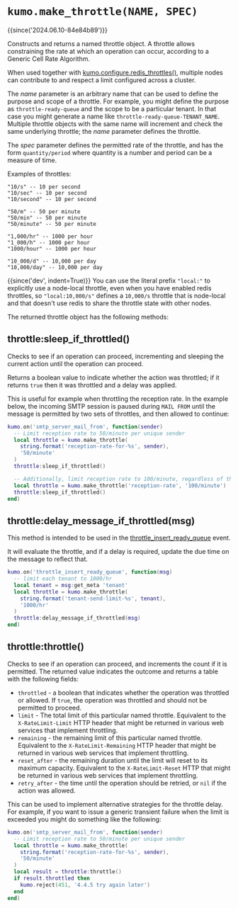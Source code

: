 # `kumo.make_throttle(NAME, SPEC)`

{{since('2024.06.10-84e84b89')}}

Constructs and returns a named throttle object.  A throttle allows constraining
the rate at which an operation can occur, according to a Generic Cell Rate
Algorithm.

When used together with
[kumo.configure.redis_throttles()](configure_redis_throttles.md), multiple
nodes can contribute to and respect a limit configured across a cluster.

The *name* parameter is an arbitrary name that can be used to define the
purpose and scope of a throttle.  For example, you might define the purpose as
`throttle-ready-queue` and the scope to be a particular tenant.  In that case
you might generate a name like `throttle-ready-queue-TENANT_NAME`.  Multiple
throttle objects with the same name will increment and check the same underlying
throttle; the *name* parameter defines the throttle.

The *spec* parameter defines the permitted rate of the throttle, and has the
form `quantity/period` where quantity is a number and period can be a measure
of time.

Examples of throttles:

```
"10/s" -- 10 per second
"10/sec" -- 10 per second
"10/second" -- 10 per second

"50/m" -- 50 per minute
"50/min" -- 50 per minute
"50/minute" -- 50 per minute

"1,000/hr" -- 1000 per hour
"1_000/h" -- 1000 per hour
"1000/hour" -- 1000 per hour

"10_000/d" -- 10,000 per day
"10,000/day" -- 10,000 per day
```

{{since('dev', indent=True)}}
    You can use the literal prefix `"local:"` to explicitly use a
    node-local throttle, even when you have enabled redis throttles,
    so `"local:10,000/s"` defines a `10,000/s` throttle that is node-local
    and that doesn't use redis to share the throttle state with other nodes.

The returned throttle object has the following methods:

## throttle:sleep_if_throttled()

Checks to see if an operation can proceed, incrementing and sleeping the
current action until the operation can proceed.

Returns a boolean value to indicate whether the action was throttled; if it
returns `true` then it was throttled and a delay was applied.

This is useful for example when throttling the reception rate. In the example
below, the incoming SMTP session is paused during `MAIL FROM` until the message
is permitted by two sets of throttles, and then allowed to continue:

```lua
kumo.on('smtp_server_mail_from', function(sender)
  -- Limit reception rate to 50/minute per unique sender
  local throttle = kumo.make_throttle(
    string.format('reception-rate-for-%s', sender),
    '50/minute'
  )
  throttle:sleep_if_throttled()

  -- Additionally, limit reception rate to 100/minute, regardless of the sender
  local throttle = kumo.make_throttle('reception-rate', '100/minute')
  throttle:sleep_if_throttled()
end)
```

## throttle:delay_message_if_throttled(msg)

This method is intended to be used in the
[throttle_insert_ready_queue](../events/throttle_insert_ready_queue.md) event.

It will evaluate the throttle, and if a delay is required, update the due
time on the message to reflect that.

```lua
kumo.on('throttle_insert_ready_queue', function(msg)
  -- limit each tenant to 1000/hr
  local tenant = msg:get_meta 'tenant'
  local throttle = kumo.make_throttle(
    string.format('tenant-send-limit-%s', tenant),
    '1000/hr'
  )
  throttle:delay_message_if_throttled(msg)
end)
```

## throttle:throttle()

Checks to see if an operation can proceed, and increments the count if it is permitted.
The returned value indicates the outcome and returns a table with the following fields:

* `throttled` - a boolean that indicates whether the operation was throttled or
  allowed. If `true`, the operation was throttled and should not be permitted
  to proceed.
* `limit` - The total limit of this particular named throttle. Equivalent to the
  `X-RateLimit-Limit` HTTP header that might be returned in various web services
  that implement throttling.
* `remaining` - the remaining limit of this particular named throttle. Equivalent to the
  `X-RateLimit-Remaining` HTTP header that might be returned in various web services
  that implement throttling.
* `reset_after` - the remaining duration until the limit will reset to its maximum capacity.
  Equivalent to the `X-RateLimit-Reset` HTTP that might be returned in various web
  services that implement throttling.
* `retry_after` - the time until the operation should be retried, or `nil` if
  the action was allowed.

This can be used to implement alternative strategies for the throttle delay.
For example, if you want to issue a generic transient failure when the limit
is exceeded you might do something like the following:

```lua
kumo.on('smtp_server_mail_from', function(sender)
  -- Limit reception rate to 50/minute per unique sender
  local throttle = kumo.make_throttle(
    string.format('reception-rate-for-%s', sender),
    '50/minute'
  )
  local result = throttle:throttle()
  if result.throttled then
    kumo.reject(451, '4.4.5 try again later')
  end
end)
```

